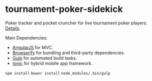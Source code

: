 tournament-poker-sidekick
=========================

Poker tracker and pocket cruncher for live tournament poker players.
[Details](http://ngokevin.com/blog/poker19/).

Main Dependencies:

- [AngularJS](http://angularjs.org) for MVC.
- [Browserify](http://browserify.org/) for bundling and third-party
  dependencies.
- [Gulp](http://gulpjs.com) for automated build tasks.
- [Ionic](http://ionicframework.com) for hybrid mobile app framework.

```npm install```
```bower install```
```node_modules/.bin/gulp```
